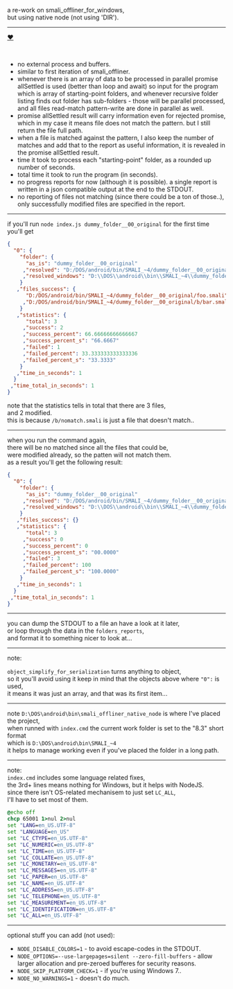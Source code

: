 a re-work on smali_offliner_for_windows,  
but using native node (not using 'DIR'). 

<hr/>

<a href="https://paypal.me/%65%31%61%64%6B%61%72%61%6B%30/%35%55%53%44" title="show your support">♥</a>  

<br/>

- no external process and buffers.
- similar to first iteration of smali_offliner.
- whenever there is an array of data to be processed in parallel promise allSettled is used (better than loop and await)
  so input for the program which is array of starting-point folders, 
  and whenever recursive folder listing finds out folder has sub-folders - those will be parallel processed,  
  and all files read-match pattern-write are done in parallel as well.
- promise allSettled result will carry information even for rejected promise, which in my case it means file does not match the pattern.
  but I still return the file full path.
- when a file is matched against the pattern, I also keep the number of matches and add that to the report as useful information, it is revealed in the promise allSettled result.
- time it took to process each "starting-point" folder, as a rounded up number of seconds.
- total time it took to run the program (in seconds).
- no progress reports for now (although it is possible). a single report is written in a json compatible output at the end to the STDOUT.
- no reporting of files not matching (since there could be a ton of those..), only successfully modified files are specified in the report.

<hr/>

if you'll run `node index.js dummy_folder__00_original` for the first time you'll get

```json
{
  "0": {
    "folder": {
      "as_is": "dummy_folder__00_original"
     ,"resolved": "D:/DOS/android/bin/SMALI_~4/dummy_folder__00_original"
     ,"resolved_windows": "D:\\DOS\\android\\bin\\SMALI_~4\\dummy_folder__00_original"
    }
   ,"files_success": {
      "D:/DOS/android/bin/SMALI_~4/dummy_folder__00_original/foo.smali": 1
     ,"D:/DOS/android/bin/SMALI_~4/dummy_folder__00_original/b/bar.smali": 1
    }
   ,"statistics": {
      "total": 3
     ,"success": 2
     ,"success_percent": 66.66666666666667
     ,"success_percent_s": "66.6667"
     ,"failed": 1
     ,"failed_percent": 33.333333333333336
     ,"failed_percent_s": "33.3333"
    }
   ,"time_in_seconds": 1
  }
 ,"time_total_in_seconds": 1
}
```

note that the statistics tells in total that there are 3 files,  
and 2 modified.  
this is because `/b/nomatch.smali` is just a file that doesn't match..

<hr/>

when you run the command again,  
there will be no matched since all the files that could be,  
were modified already, so the patten will not match them.  
as a result you'll get the following result:  

```json
{
  "0": {
    "folder": {
      "as_is": "dummy_folder__00_original"
     ,"resolved": "D:/DOS/android/bin/SMALI_~4/dummy_folder__00_original"
     ,"resolved_windows": "D:\\DOS\\android\\bin\\SMALI_~4\\dummy_folder__00_original"
    }
   ,"files_success": {}
   ,"statistics": {
      "total": 3
     ,"success": 0
     ,"success_percent": 0
     ,"success_percent_s": "00.0000"
     ,"failed": 3
     ,"failed_percent": 100
     ,"failed_percent_s": "100.0000"
    }
   ,"time_in_seconds": 1
  }
 ,"time_total_in_seconds": 1
}
```

<hr/>

you can dump the STDOUT to a file an have a look at it later,  
or loop through the data in the `folders_reports`,  
and format it to something nicer to look at...

<hr/>

note:  

`object_simplify_for_serialization` turns anything to object,  
so it you'll avoid using it keep in mind that the objects above where `"0":` is used,  
it means it was just an array, and that was its first item...


<hr/>

note `D:\DOS\android\bin\smali_offliner_native_node` is where I've placed the project,  
when runned with `index.cmd` the current work folder is set to the "8.3" short format  
which is `D:\DOS\android\bin\SMALI_~4`  
it helps to manage working even if you've placed the folder in a long path.  

<hr/>

note:  
`index.cmd` includes some language related fixes,  
the 3rd+ lines means nothing for Windows, but it helps with NodeJS.  
since there isn't OS-related mechanisem to just set `LC_ALL`,  
I'll have to set most of them.

```cmd
@echo off
chcp 65001 1>nul 2>nul
set "LANG=en_US.UTF-8"
set "LANGUAGE=en_US"
set "LC_CTYPE=en_US.UTF-8"
set "LC_NUMERIC=en_US.UTF-8"
set "LC_TIME=en_US.UTF-8"
set "LC_COLLATE=en_US.UTF-8"
set "LC_MONETARY=en_US.UTF-8"
set "LC_MESSAGES=en_US.UTF-8"
set "LC_PAPER=en_US.UTF-8"
set "LC_NAME=en_US.UTF-8"
set "LC_ADDRESS=en_US.UTF-8"
set "LC_TELEPHONE=en_US.UTF-8"
set "LC_MEASUREMENT=en_US.UTF-8"
set "LC_IDENTIFICATION=en_US.UTF-8"
set "LC_ALL=en_US.UTF-8"
```

<hr/>

optional stuff you can add (not used):  

- `NODE_DISABLE_COLORS=1` - to avoid escape-codes in the STDOUT.  
- `NODE_OPTIONS=--use-largepages=silent --zero-fill-buffers` - allow larger allocation and pre-zeroed bufferes for security reasons.
- `NODE_SKIP_PLATFORM_CHECK=1` - if you're using Windows 7..
- `NODE_NO_WARNINGS=1` - doesn't do much.

